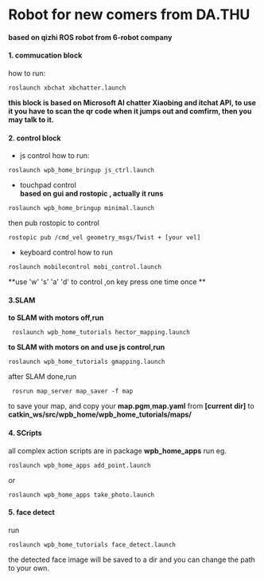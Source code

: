 # Robot for new comers from DA.THU
#### based on qizhi ROS robot from 6-robot company

####  1.  commucation block 
how to run:
```
roslaunch xbchat xbchatter.launch
```
   **this block is based on Microsoft AI chatter Xiaobing and itchat API, to use it you have to scan the qr code when it jumps out and comfirm, then you may talk to it.**             

#### 2. control block 
- js control
how to run:
```
roslaunch wpb_home_bringup js_ctrl.launch           
```
- touchpad control     
**based on gui and rostopic , actually it runs**
```
roslaunch wpb_home_bringup minimal.launch
```
then pub rostopic to control
```
rostopic pub /cmd_vel geometry_msgs/Twist + [your vel]
```
- keyboard control 
how to run 
```
roslaunch mobilecontrol mobi_control.launch 
```
**use 'w' 's' 'a' 'd' to control ,on key press one time once **
#### 3.SLAM 
**to SLAM with motors off,run**
```
 roslaunch wpb_home_tutorials hector_mapping.launch 
```
**to SLAM with motors on and use js control,run**
```
roslaunch wpb_home_tutorials gmapping.launch 
```
after SLAM done,run 
```
 rosrun map_server map_saver -f map
```
to save your map, and copy your **map.pgm**,**map.yaml** from **[current dir]** to **catkin_ws/src/wpb_home/wpb_home_tutorials/maps/** 
#### 4. SCripts
all complex action scripts are in package **wpb_home_apps**
run eg.
```
roslaunch wpb_home_apps add_point.launch  
```
or
```
roslaunch wpb_home_apps take_photo.launch 
```
#### 5. face detect
run
```
roslaunch wpb_home_tutorials face_detect.launch 
```
the detected face image will be saved to a dir and you can change the path to your own.
